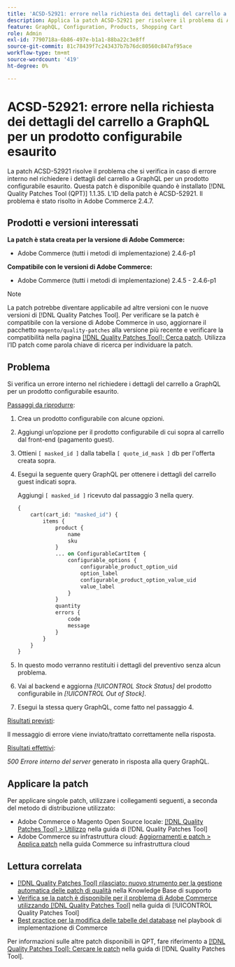 ```yaml
---
title: 'ACSD-52921: errore nella richiesta dei dettagli del carrello a GraphQL per un prodotto configurabile esaurito'
description: Applica la patch ACSD-52921 per risolvere il problema di Adobe Commerce in cui si verifica un errore interno nel richiedere i dettagli del carrello a GraphQL per un prodotto configurabile esaurito.
feature: GraphQL, Configuration, Products, Shopping Cart
role: Admin
exl-id: 7790718a-6b86-497e-b1a1-88ba22c3e8ff
source-git-commit: 81c78439f7c243437b7b76dc80560c847af95ace
workflow-type: tm+mt
source-wordcount: '419'
ht-degree: 0%

---
```


# ACSD-52921: errore nella richiesta dei dettagli del carrello a GraphQL per un prodotto configurabile esaurito

La patch ACSD-52921 risolve il problema che si verifica in caso di errore interno nel richiedere i dettagli del carrello a GraphQL per un prodotto configurabile esaurito. Questa patch è disponibile quando è installato [!DNL Quality Patches Tool (QPT)] 1.1.35. L’ID della patch è ACSD-52921. Il problema è stato risolto in Adobe Commerce 2.4.7.

## Prodotti e versioni interessati

**La patch è stata creata per la versione di Adobe Commerce:**

* Adobe Commerce (tutti i metodi di implementazione) 2.4.6-p1

**Compatibile con le versioni di Adobe Commerce:**

* Adobe Commerce (tutti i metodi di implementazione) 2.4.5 - 2.4.6-p1

>[!NOTE]
>
>La patch potrebbe diventare applicabile ad altre versioni con le nuove versioni di [!DNL Quality Patches Tool]. Per verificare se la patch è compatibile con la versione di Adobe Commerce in uso, aggiornare il pacchetto `magento/quality-patches` alla versione più recente e verificare la compatibilità nella pagina [[!DNL Quality Patches Tool]: Cerca patch](https://experienceleague.adobe.com/tools/commerce-quality-patches/index.html). Utilizza l’ID patch come parola chiave di ricerca per individuare la patch.

## Problema

Si verifica un errore interno nel richiedere i dettagli del carrello a GraphQL per un prodotto configurabile esaurito.

<u>Passaggi da riprodurre</u>:

1. Crea un prodotto configurabile con alcune opzioni.
1. Aggiungi un’opzione per il prodotto configurabile di cui sopra al carrello dal front-end (pagamento guest).
1. Ottieni `[ masked_id ]` dalla tabella `[ quote_id_mask ]` db per l&#39;offerta creata sopra.
1. Esegui la seguente query GraphQL per ottenere i dettagli del carrello guest indicati sopra.

   Aggiungi `[ masked_id ]` ricevuto dal passaggio 3 nella query.

   ```GraphQL
   {
       cart(cart_id: "masked_id") {
           items {
               product {
                   name
                   sku
               }
               ... on ConfigurableCartItem {
                   configurable_options {
                       configurable_product_option_uid
                       option_label
                       configurable_product_option_value_uid
                       value_label
                   }
               }
               quantity
               errors {
                   code
                   message
               }
           }
       }
   }   
   ```

1. In questo modo verranno restituiti i dettagli del preventivo senza alcun problema.
1. Vai al backend e aggiorna *[!UICONTROL Stock Status]* del prodotto configurabile in *[!UICONTROL Out of Stock]*.
1. Esegui la stessa query GraphQL, come fatto nel passaggio 4.

<u>Risultati previsti</u>:

Il messaggio di errore viene inviato/trattato correttamente nella risposta.

<u>Risultati effettivi</u>:

*500 Errore interno del server* generato in risposta alla query GraphQL.

## Applicare la patch

Per applicare singole patch, utilizzare i collegamenti seguenti, a seconda del metodo di distribuzione utilizzato:

* Adobe Commerce o Magento Open Source locale: [[!DNL Quality Patches Tool] > Utilizzo](/help/tools/quality-patches-tool/usage.md) nella guida di [!DNL Quality Patches Tool]
* Adobe Commerce su infrastruttura cloud: [Aggiornamenti e patch > Applica patch](https://experienceleague.adobe.com/docs/commerce-cloud-service/user-guide/develop/upgrade/apply-patches.html) nella guida Commerce su infrastruttura cloud

## Lettura correlata

* [[!DNL Quality Patches Tool] rilasciato: nuovo strumento per la gestione automatica delle patch di qualità](https://experienceleague.adobe.com/en/docs/commerce-knowledge-base/kb/announcements/commerce-announcements/magento-quality-patches-released-new-tool-to-self-serve-quality-patches) nella Knowledge Base di supporto
* [Verifica se la patch è disponibile per il problema di Adobe Commerce utilizzando  [!DNL Quality Patches Tool]](/help/tools/quality-patches-tool/patches-available-in-qpt/check-patch-for-magento-issue-with-magento-quality-patches.md) nella guida di [!UICONTROL Quality Patches Tool]
* [Best practice per la modifica delle tabelle del database](https://experienceleague.adobe.com/en/docs/commerce-operations/implementation-playbook/best-practices/development/modifying-core-and-third-party-tables#why-adobe-recommends-avoiding-modifications) nel playbook di implementazione di Commerce

Per informazioni sulle altre patch disponibili in QPT, fare riferimento a [[!DNL Quality Patches Tool]: Cercare le patch](https://experienceleague.adobe.com/tools/commerce-quality-patches/index.html) nella guida di [!DNL Quality Patches Tool].
